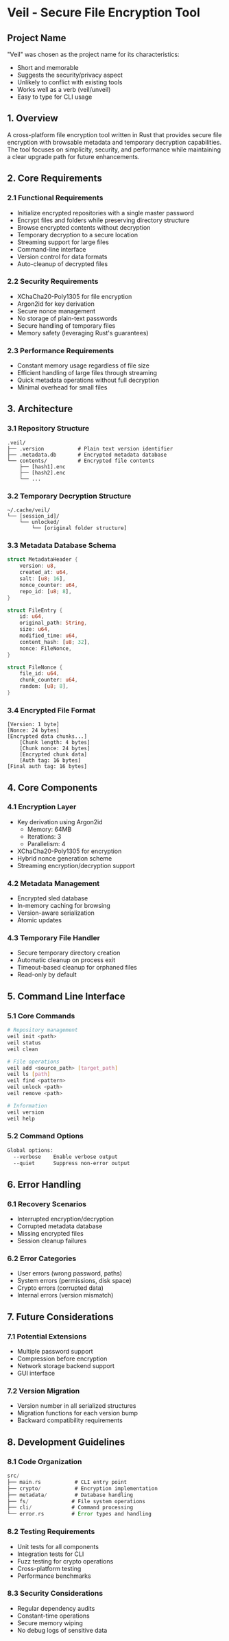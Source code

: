 # Veil - Secure File Encryption Tool

## Project Name

"Veil" was chosen as the project name for its characteristics:

- Short and memorable
- Suggests the security/privacy aspect
- Unlikely to conflict with existing tools
- Works well as a verb (veil/unveil)
- Easy to type for CLI usage

## 1. Overview

A cross-platform file encryption tool written in Rust that provides secure file encryption with browsable metadata and temporary decryption capabilities. The tool focuses on simplicity, security, and performance while maintaining a clear upgrade path for future enhancements.

## 2. Core Requirements

### 2.1 Functional Requirements

- Initialize encrypted repositories with a single master password
- Encrypt files and folders while preserving directory structure
- Browse encrypted contents without decryption
- Temporary decryption to a secure location
- Streaming support for large files
- Command-line interface
- Version control for data formats
- Auto-cleanup of decrypted files

### 2.2 Security Requirements

- XChaCha20-Poly1305 for file encryption
- Argon2id for key derivation
- Secure nonce management
- No storage of plain-text passwords
- Secure handling of temporary files
- Memory safety (leveraging Rust's guarantees)

### 2.3 Performance Requirements

- Constant memory usage regardless of file size
- Efficient handling of large files through streaming
- Quick metadata operations without full decryption
- Minimal overhead for small files

## 3. Architecture

### 3.1 Repository Structure

```
.veil/
├── .version           # Plain text version identifier
├── .metadata.db       # Encrypted metadata database
└── contents/          # Encrypted file contents
    ├── [hash1].enc
    ├── [hash2].enc
    └── ...
```

### 3.2 Temporary Decryption Structure

```
~/.cache/veil/
└── [session_id]/
    └── unlocked/
        └── [original folder structure]
```

### 3.3 Metadata Database Schema

```rust
struct MetadataHeader {
    version: u8,
    created_at: u64,
    salt: [u8; 16],
    nonce_counter: u64,
    repo_id: [u8; 8],
}

struct FileEntry {
    id: u64,
    original_path: String,
    size: u64,
    modified_time: u64,
    content_hash: [u8; 32],
    nonce: FileNonce,
}

struct FileNonce {
    file_id: u64,
    chunk_counter: u64,
    random: [u8; 8],
}
```

### 3.4 Encrypted File Format

```
[Version: 1 byte]
[Nonce: 24 bytes]
[Encrypted data chunks...]
    [Chunk length: 4 bytes]
    [Chunk nonce: 24 bytes]
    [Encrypted chunk data]
    [Auth tag: 16 bytes]
[Final auth tag: 16 bytes]
```

## 4. Core Components

### 4.1 Encryption Layer

- Key derivation using Argon2id
  - Memory: 64MB
  - Iterations: 3
  - Parallelism: 4
- XChaCha20-Poly1305 for encryption
- Hybrid nonce generation scheme
- Streaming encryption/decryption support

### 4.2 Metadata Management

- Encrypted sled database
- In-memory caching for browsing
- Version-aware serialization
- Atomic updates

### 4.3 Temporary File Handler

- Secure temporary directory creation
- Automatic cleanup on process exit
- Timeout-based cleanup for orphaned files
- Read-only by default

## 5. Command Line Interface

### 5.1 Core Commands

```bash
# Repository management
veil init <path>
veil status
veil clean

# File operations
veil add <source_path> [target_path]
veil ls [path]
veil find <pattern>
veil unlock <path> 
veil remove <path>

# Information
veil version
veil help
```

### 5.2 Command Options

```bash
Global options:
  --verbose    Enable verbose output
  --quiet      Suppress non-error output
```

## 6. Error Handling

### 6.1 Recovery Scenarios

- Interrupted encryption/decryption
- Corrupted metadata database
- Missing encrypted files
- Session cleanup failures

### 6.2 Error Categories

- User errors (wrong password, paths)
- System errors (permissions, disk space)
- Crypto errors (corrupted data)
- Internal errors (version mismatch)

## 7. Future Considerations

### 7.1 Potential Extensions

- Multiple password support
- Compression before encryption
- Network storage backend support
- GUI interface

### 7.2 Version Migration

- Version number in all serialized structures
- Migration functions for each version bump
- Backward compatibility requirements

## 8. Development Guidelines

### 8.1 Code Organization

```rust
src/
├── main.rs           # CLI entry point
├── crypto/           # Encryption implementation
├── metadata/         # Database handling
├── fs/              # File system operations
├── cli/             # Command processing
└── error.rs         # Error types and handling
```

### 8.2 Testing Requirements

- Unit tests for all components
- Integration tests for CLI
- Fuzz testing for crypto operations
- Cross-platform testing
- Performance benchmarks

### 8.3 Security Considerations

- Regular dependency audits
- Constant-time operations
- Secure memory wiping
- No debug logs of sensitive data
